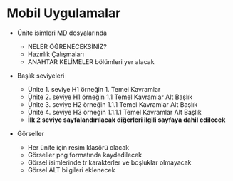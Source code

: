 # Mobil Uygulamalar
- Ünite isimleri MD dosyalarında
  - NELER ÖĞRENECEKSİNİZ?
  - Hazırlık Çalışmaları
  - ANAHTAR KELİMELER bölümleri yer alacak
    
- Başlık seviyeleri
  - Ünite 1. seviye H1 örneğin 1. Temel Kavramlar
  - Ünite 2. seviye H1 örneğin 1.1 Temel Kavramlar Alt Başlık
  - Ünite 3. seviye H2 örneğin 1.1.1 Temel Kavramlar Alt Başlık
  - Ünite 4. seviye H3 örneğin 1.1.1.1 Temel Kavramlar Alt Başlık
  - **İlk 2 seviye sayfalandırılacak diğerleri ilgili sayfaya dahil edilecek**

- Görseller
  - Her ünite için resim klasörü olacak
  - Görseller png formatında kaydedilecek
  - Görsel isimlerinde tr karakterler ve boşluklar olmayacak
  - Görsel ALT bilgileri eklenecek
